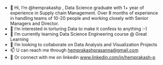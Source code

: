 - 👋 Hi, I’m @hemprakashp , Data Science graduate with 1+ year of experience in Supply chain Management. Over 8 months of experience in handling teams of 10-20 people and working closely with Senior Managers and Director.
- 👀 I’m interested in torturing Data to make it confess to anything :-)
- 🌱 I’m currently learning Data Science Engineering course @ Great Learning
- 💞️ I’m looking to collaborate on Data Analysis and Visualization Projects
- 📫 U can reach me through hemprakashprasanna@gmail.com
- 🤝 Or connect with me on linkedin www.linkedin.com/in/hemprakash-p

<!---
hemprakashp/hemprakashp is a ✨ special ✨ repository because its `README.md` (this file) appears on your GitHub profile.
You can click the Preview link to take a look at your changes.
--->
